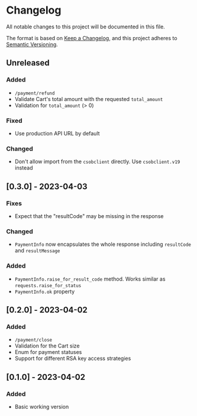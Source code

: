 # Changelog
All notable changes to this project will be documented in this file.

The format is based on [Keep a Changelog](https://keepachangelog.com/en/1.0.0/),
and this project adheres to [Semantic Versioning](https://semver.org/spec/v2.0.0.html).

## Unreleased

### Added

  * `/payment/refund`
  * Validate Cart's total amount with the requested `total_amount`
  * Validation for `total_amount` (> 0)

### Fixed

  * Use production API URL by default

### Changed

  * Don't allow import from the `csobclient` directly. Use `csobclient.v19` instead


## [0.3.0] - 2023-04-03

### Fixes
  * Expect that the "resultCode" may be missing in the response

### Changed
  * `PaymentInfo` now encapsulates the whole response including `resultCode` and `resultMessage`

### Added
  * `PaymentInfo.raise_for_result_code` method. Works similar as `requests.raise_for_status`
  * `PaymentInfo.ok` property


## [0.2.0] - 2023-04-02

### Added
  * `/payment/close`
  * Validation for the Cart size
  * Enum for payment statuses
  * Support for different RSA key access strategies


## [0.1.0] - 2023-04-02

### Added
  * Basic working version
